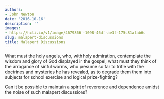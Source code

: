 ```yaml
---
authors:
- John Newton
date: '2016-10-16'
description: ''
images:
- https://hcti.io/v1/image/4679866f-1098-46df-ae3f-175c81afab6c
slug: malapert-discussions
title: Malapert Discussions
---
```


What must the holy angels, who, with holy admiration, contemplate the wisdom and glory of God displayed in the gospel; what must they think of the arrogance of sinful worms, who presume so far to trifle with the doctrines and mysteries he has revealed, as to degrade them them into subjects for school exercise and logical prize-fighting?

Can it be possible to maintain a spirit of reverence and dependence amidst the noise of such malapert discussions?